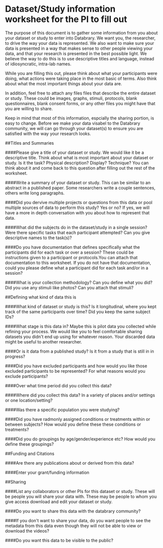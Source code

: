 # Dataset/Study information worksheet for the PI to fill out

The purpose of this document is to gather some information from you about your dataset or study to enter into Databrary. We want you, the researcher, to drive the way your data is represented. We also want to make sure your data is presented in a way that makes sense to other people viewing your data, and that your research is presented in the best possible light. We believe the way to do this is to use descriptive titles and language, instead of idiosyncratic, intra-lab names. 

While you are filling this out, please think about what your participants were doing, what actions were taking place in the most basic of terms. Also think about what the most important things about your data are.  

In addition, feel free to attach any files files that describe the entire dataset or study. These could be images, graphs, stimuli, protocols, blank questionnaires, blank consent forms, or any other files you might have that you are willing to share. 

Keep in mind that most of this information, espcially the sharing portion, is easy to change. Before we make your data visabel to the Databrary community, we will can go through your dataset(s) to ensure you are satisfied with the way your research looks. 

##Titles and Summaries



####Please give a title of your dataset or study. We would like it be a descriptive title. Think about what is most important about your dataset or study. Is it the task? Physical description? Display? Technique? You can  think about it and  come back to this question after filling out the rest of the worksheet.



####Write a summary of your dataset or study. This can be similar to an abstract in a published paper. Some researchers write a couple sentences, others write long paragraphs.

####Did you dervive multiple projects or questions from this data or pool multiple sources of data to perform this study? Yes or no? If yes, we will have a more in depth conversation with you about how to represent that data.


####What did the subjects do in the dataset/study in a single session? Were there specific tasks that each participant attempted? Can you give descriptive names to the task(s)?

####Do you have documentation that defines specifically what the participants did for each task or over a session? These could be instructions given to a participant or protocols.You can attach that documentation to this worksheet. If you do not have that documentation, could you please define what a participant did for each task and/or in a session?

####What is your collection methodology? Can you define what you did? Did you use any stimuli like photos? Can you attach that stimuli?

##Defining what kind of data this is


####What kind of dataset or study is this? Is it longitudinal, where you kept track of the same participants over time? Did you keep the same subject IDs? 

####What stage is this data in? Maybe this is pilot data you collected while refining your process. We would like you to feel comfortable sharing datasets you didn't end up using for whatever reason. Your discarded data might be useful to another researcher. 

####Or is it data from a published study? Is it from a study that is still in in progress? 

####Did you have excluded participants and how would you like those excluded participants to be represented? For what reasons would you exclude participants? 


####Over what time period did you collect this data?

####Where did you collect this data? In a variety of places and/or settings or one location/setting? 

####Was there a specific population you were studying? 

####Did you have radmonly assigned conditions or treatments within or between subjects? How would you define these these conditions or treatments?

####Did you do groupings by age/gender/experience etc? How would you define these groupings?


##Funding and Citations

####Are there any publications about or derived from this data? 



####Enter your grant/funding information

##Sharing

####List any collaborators or other PIs for this dataset or study. These will be people you will share your data with. These may be people to whom you give access download and edit your dataset or study.




####Do you want to share this data with the databrary community?


####If you don't want to share your data, do you want people to see the metadata from this data even though they will not be able to view or download the videos?



####Do you want this data to be visible to the public? 
